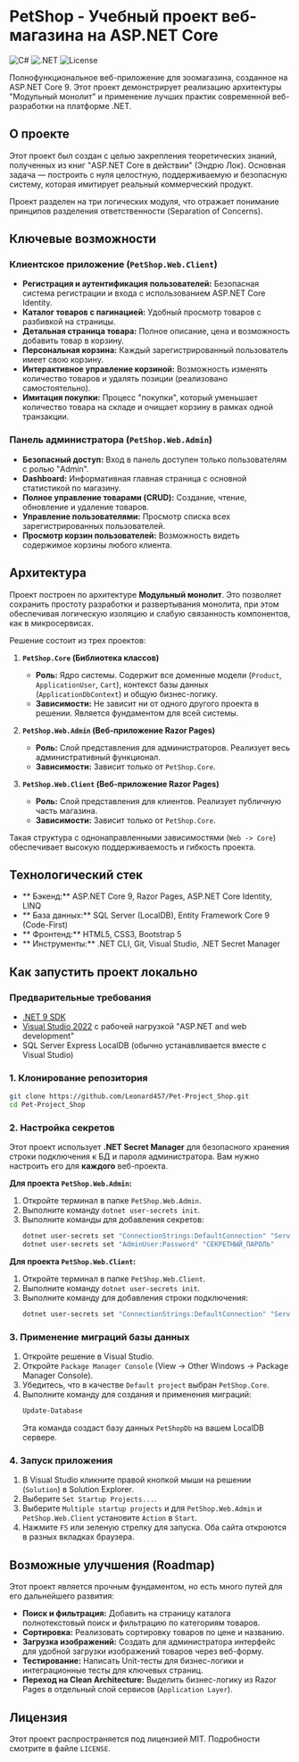 # PetShop - Учебный проект веб-магазина на ASP.NET Core

![C#](https://img.shields.io/badge/C%23-11-blue.svg)
![.NET](https://img.shields.io/badge/.NET-9.0-blueviolet.svg)
![License](https://img.shields.io/badge/License-MIT-green.svg)

Полнофункциональное веб-приложение для зоомагазина, созданное на ASP.NET Core 9. Этот проект демонстрирует реализацию архитектуры "Модульный монолит" и применение лучших практик современной веб-разработки на платформе .NET.

## О проекте

Этот проект был создан с целью закрепления теоретических знаний, полученных из книг "ASP.NET Core в действии" (Эндрю Лок). Основная задача — построить с нуля целостную, поддерживаемую и безопасную систему, которая имитирует реальный коммерческий продукт.

Проект разделен на три логических модуля, что отражает понимание принципов разделения ответственности (Separation of Concerns).

## Ключевые возможности

### Клиентское приложение (`PetShop.Web.Client`)

*   **Регистрация и аутентификация пользователей:** Безопасная система регистрации и входа с использованием ASP.NET Core Identity.
*   **Каталог товаров с пагинацией:** Удобный просмотр товаров с разбивкой на страницы.
*   **Детальная страница товара:** Полное описание, цена и возможность добавить товар в корзину.
*   **Персональная корзина:** Каждый зарегистрированный пользователь имеет свою корзину.
*   **Интерактивное управление корзиной:** Возможность изменять количество товаров и удалять позиции (реализовано самостоятельно).
*   **Имитация покупки:** Процесс "покупки", который уменьшает количество товара на складе и очищает корзину в рамках одной транзакции.

###  Панель администратора (`PetShop.Web.Admin`)

*   **Безопасный доступ:** Вход в панель доступен только пользователям с ролью "Admin".
*   **Dashboard:** Информативная главная страница с основной статистикой по магазину.
*   **Полное управление товарами (CRUD):** Создание, чтение, обновление и удаление товаров.
*   **Управление пользователями:** Просмотр списка всех зарегистрированных пользователей.
*   **Просмотр корзин пользователей:** Возможность видеть содержимое корзины любого клиента.

##  Архитектура

Проект построен по архитектуре **Модульный монолит**. Это позволяет сохранить простоту разработки и развертывания монолита, при этом обеспечивая логическую изоляцию и слабую связанность компонентов, как в микросервисах.

Решение состоит из трех проектов:

1.  **`PetShop.Core` (Библиотека классов)**
    *   **Роль:** Ядро системы. Содержит все доменные модели (`Product`, `ApplicationUser`, `Cart`), контекст базы данных (`ApplicationDbContext`) и общую бизнес-логику.
    *   **Зависимости:** Не зависит ни от одного другого проекта в решении. Является фундаментом для всей системы.

2.  **`PetShop.Web.Admin` (Веб-приложение Razor Pages)**
    *   **Роль:** Слой представления для администраторов. Реализует весь административный функционал.
    *   **Зависимости:** Зависит только от `PetShop.Core`.

3.  **`PetShop.Web.Client` (Веб-приложение Razor Pages)**
    *   **Роль:** Слой представления для клиентов. Реализует публичную часть магазина.
    *   **Зависимости:** Зависит только от `PetShop.Core`.

Такая структура с однонаправленными зависимостями (`Web -> Core`) обеспечивает высокую поддерживаемость и гибкость проекта.

## Технологический стек

*   ** Бэкенд:** ASP.NET Core 9, Razor Pages, ASP.NET Core Identity, LINQ
*   ** База данных:** SQL Server (LocalDB), Entity Framework Core 9 (Code-First)
*   ** Фронтенд:** HTML5, CSS3, Bootstrap 5
*   ** Инструменты:** .NET CLI, Git, Visual Studio, .NET Secret Manager

##  Как запустить проект локально

### Предварительные требования
*   [.NET 9 SDK](https://dotnet.microsoft.com/download/dotnet/9.0)
*   [Visual Studio 2022](https://visualstudio.microsoft.com/) с рабочей нагрузкой "ASP.NET and web development"
*   SQL Server Express LocalDB (обычно устанавливается вместе с Visual Studio)

### 1. Клонирование репозитория
```bash
git clone https://github.com/Leonard457/Pet-Project_Shop.git
cd Pet-Project_Shop
```

### 2. Настройка секретов
Этот проект использует **.NET Secret Manager** для безопасного хранения строки подключения к БД и пароля администратора. Вам нужно настроить его для **каждого** веб-проекта.

**Для проекта `PetShop.Web.Admin`:**
1. Откройте терминал в папке `PetShop.Web.Admin`.
2. Выполните команду `dotnet user-secrets init`.
3. Выполните команды для добавления секретов:
   ```bash
   dotnet user-secrets set "ConnectionStrings:DefaultConnection" "Server=(localdb)\\mssqllocaldb;Database=PetShopDb;Trusted_Connection=True;MultipleActiveResultSets=true"
   dotnet user-secrets set "AdminUser:Password" "СЕКРЕТНЫЙ_ПАРОЛЬ"
   ```

**Для проекта `PetShop.Web.Client`:**
1. Откройте терминал в папке `PetShop.Web.Client`.
2. Выполните команду `dotnet user-secrets init`.
3. Выполните команду для добавления строки подключения:
   ```bash
   dotnet user-secrets set "ConnectionStrings:DefaultConnection" "Server=(localdb)\\mssqllocaldb;Database=PetShopDb;Trusted_Connection=True;MultipleActiveResultSets=true"
   ```

### 3. Применение миграций базы данных
1. Откройте решение в Visual Studio.
2. Откройте `Package Manager Console` (View -> Other Windows -> Package Manager Console).
3. Убедитесь, что в качестве `Default project` выбран `PetShop.Core`.
4. Выполните команду для создания и применения миграций:
   ```powershell
   Update-Database
   ```
   Эта команда создаст базу данных `PetShopDb` на вашем LocalDB сервере.

### 4. Запуск приложения
1. В Visual Studio кликните правой кнопкой мыши на решении (`Solution`) в Solution Explorer.
2. Выберите `Set Startup Projects...`.
3. Выберите `Multiple startup projects` и для `PetShop.Web.Admin` и `PetShop.Web.Client` установите `Action` в `Start`.
4. Нажмите `F5` или зеленую стрелку для запуска. Оба сайта откроются в разных вкладках браузера.

## Возможные улучшения (Roadmap)

Этот проект является прочным фундаментом, но есть много путей для его дальнейшего развития:
*   **Поиск и фильтрация:** Добавить на страницу каталога полнотекстовый поиск и фильтрацию по категориям товаров.
*   **Сортировка:** Реализовать сортировку товаров по цене и названию.
*   **Загрузка изображений:** Создать для администратора интерфейс для удобной загрузки изображений товаров через веб-форму.
*   **Тестирование:** Написать Unit-тесты для бизнес-логики и интеграционные тесты для ключевых страниц.
*   **Переход на Clean Architecture:** Выделить бизнес-логику из Razor Pages в отдельный слой сервисов (`Application Layer`).

## Лицензия

Этот проект распространяется под лицензией MIT. Подробности смотрите в файле `LICENSE`.
